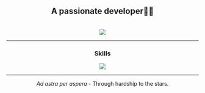 <div align=center>
    <h2>A passionate developer👨‍💻</h2>
    <!-- <img src="https://komarev.com/ghpvc/?username=alperen0804&color=000000&label=Visitor+count"> -->
</div>
<br>
<div align=center>
    <img src="https://streak-stats.demolab.com?user=alperen0804&theme=dark&mode=weekly">
</div>
<hr>
<div align=center>
    <h3>Skills</h3>
    <img src="https://skillicons.dev/icons?i=html,css,php,javascript,tailwind,java,cs,python,git&perline=9">
</div>
<hr>
<div align=center>
    <p><i>Ad astra per aspera</i> - Through hardship to the stars.</p>
</div>
